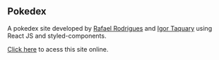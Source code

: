 ## Pokedex

A pokedex site developed by [Rafael Rodrigues](https://github.com/rafael2903/) and [Igor Taquary](https://github.com/igortaquary) using React JS and styled-components.

[Click here](https://focadex.vercel.app/) to acess this site online.

